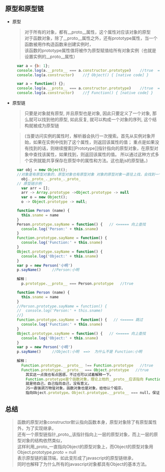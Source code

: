 ## 原型和原型链
* 原型
  > 对于所有的对象，都有__proto__属性，这个属性对应该对象的原型   
  > 对于函数对象，除了__proto__属性之外，还有prototype属性，当一个函数被用作构造函数来创建实例时，   
  > 该函数的prototype属性值将被作为原型赋值给所有对象实例（也就是设置实例的__proto__属性）
  ```js
    var a = {b: 1};
    console.log(a.__proto__ === a.constructor.prototype)    //true  => Object {}
    console.log(a.constructor)    //ƒ Object() { [native code] }
  ```
  ```js
    var a = function() {};
    console.log(a.__proto__ === a.constructor.prototype)    //true  => ƒ () { [native code] }
    console.log(a.constructor)    //ƒ Function() { [native code] }
  ```
* 原型链
  > 只要是对象就有原型, 并且原型也是对象, 因此只要定义了一个对象, 那么就可以找到他的原型,
  > 如此反复, 就可以构成一个对象的序列, 这个结构就被成为原型链
  
  > (当要访问实例的属性时，解析器会执行一次搜索。首先从实例对象开始，如果在实例中找到了这个属性，则返回该属性的值；
  > 重点是如果没有找到的话，则继续搜索[[Prototype]]指针指向的原型对象，在原型对象中查找该属性，如果找到，则返回该属性的值。
  > 所以通过这种方式多个实例就能共享保存在原型中的属性和方法。这也是js的原型链。)
  ```js
    var obj = new Object();
    //对象是有原型对象的，原型对象也有原型对象 对象的原型对象一直往上找，会找到一个null
      obj._proto_._proto_._proto_
    // 原型链示例
      var arr = [];
      arr -> Array.prototype ->Object.prototype -> null
      var o = new Object();
      o -> Object.prototype -> null;
  ```
  ```js
    function Person (name) {
      this.sname = name
    }
    Person.prototype.sayName = function() {   // <===== 向上查找
      console.log('Person:' + this.sname)
    }
    Function.prototype.sayName = function() {
      console.log('Function:' + this.sname)
    }
    Object.prototype.sayName = function() {
      console.log('Object:' + this.sname)
    }
    var p = new Person('小明')
    p.sayName()		//Person:小明
    
    解释：
      p.prototype.__proto__ === Person.prototype   //true
  ```
  ```js
    function Person (name) {
      this.sname = name
    }
    //Person.prototype.sayName = function() {
    //  console.log('Person:' + this.sname)
    //}
    Function.prototype.sayName = function() {   // <===== 跳过
      console.log('Function:' + this.sname)
    }
    Object.prototype.sayName = function() {   // <===== 向上查找
      console.log('Object:' + this.sname)
    }
    var p = new Person('小明')
    p.sayName()		//Object:小明  ==>  为什么不是 Function:小明 
    
    解释：
      Function.prototype.__proto__ !== Function.prototype   //true
      Function.prototype.__proto__ === Object.prototype   //true
        其实这一点我也有点困惑，不过也可以试着解释一下。
        Function.prototype是个函数对象，理论上他的__proto__应该指向 Function.prototype，
        就是他自己，自己指向自己，没有意义。
        JS一直强调万物皆对象，函数对象也是对象，给他认个祖宗，
        指向Object.prototype。Object.prototype.__proto__ === null，保证原型链能够正常结束。
  ```
## 总结
> 函数的原型对象constructor默认指向函数本身，原型对象除了有原型属性外，为了实现继承，    
> 还有一个原型链指针_proto_,该指针指向上一层的原型对象，而上一层的原型对象的结构依然类似，   
> 这样利用_proto_一直指向Object的原型对象上，而Object的原型对象用Object.prototype._proto_ = null   
> 表示原型链的最顶端，如此变形成了javascript的原型链继承，   
> 同时也解释了为什么所有的javascript对象都具有Object的基本方法。


